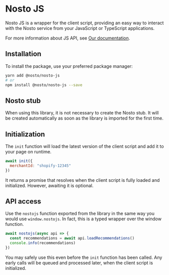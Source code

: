 # Nosto JS

Nosto JS is a wrapper for the client script, providing an easy way to interact with the Nosto service from your JavaScript or TypeScript applications.

For more information about JS API, see [Our documentation](https://docs.nosto.com/techdocs/apis/frontend/js-apis).

## Installation

To install the package, use your preferred package manager:

```bash
yarn add @nosto/nosto-js
# or
npm install @nosto/nosto-js --save
```

## Nosto stub

When using this library, it is not necessary to create the Nosto stub. It will be created automatically as soon as the library is imported for the first time.

## Initialization

The `init` function will load the latest version of the client script and add it to your page on runtime.

```js
await init({
  merchantId: "shopify-12345"
})
```

It returns a promise that resolves when the client script is fully loaded and initialized. However, awaiting it is optional.

## API access

Use the `nostojs` function exported from the library in the same way you would use `window.nostojs`. In fact, this is a typed wrapper over the window function.

```js
await nostojs(async api => {
  const recommendations = await api.loadRecommendations()
  console.info(recommendations)
})
```

You may safely use this even before the `init` function has been called. Any early calls will be queued and processed later, when the client script is initialized.